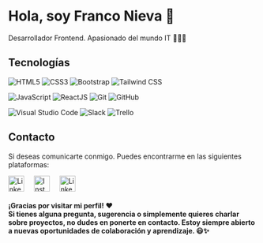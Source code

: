 # Hola, soy Franco Nieva 👋
Desarrollador Frontend. Apasionado del mundo IT 👨‍💻✨

## Tecnologías
![HTML5](https://img.shields.io/badge/HTML5-E34F26?style=for-the-badge&logo=html5&logoColor=white) ![CSS3](https://img.shields.io/badge/CSS3-1572B6?style=for-the-badge&logo=css3&logoColor=white) ![Bootstrap](https://img.shields.io/badge/Bootstrap-563D7C?style=for-the-badge&logo=bootstrap&logoColor=white) ![Tailwind CSS](https://img.shields.io/badge/Tailwind_CSS-38B2AC?style=for-the-badge&logo=tailwind-css&logoColor=white)  

![JavaScript](https://img.shields.io/badge/JavaScript-F7DF1E?style=for-the-badge&logo=javascript&logoColor=black) ![ReactJS](https://img.shields.io/badge/React-61DAFB?style=for-the-badge&logo=react&logoColor=white) ![Git](https://img.shields.io/badge/Git-F05032?style=for-the-badge&logo=git&logoColor=white) ![GitHub](https://img.shields.io/badge/GitHub-181717?style=for-the-badge&logo=github&logoColor=white)

![Visual Studio Code](https://img.shields.io/badge/Visual_Studio_Code-007ACC?style=for-the-badge&logo=visual-studio-code&logoColor=white) ![Slack](https://img.shields.io/badge/Slack-4A154B?style=for-the-badge&logo=slack&logoColor=white) ![Trello](https://img.shields.io/badge/Trello-0079BF?style=for-the-badge&logo=trello&logoColor=white)

## Contacto 
Si deseas comunicarte conmigo. Puedes encontrarme en las siguientes plataformas:

<a href="https://www.linkedin.com/in/francojnieva" target="_blank"><img alt="LinkedIn" width="32px" style="margin-right: 1rem" src="https://www.svgrepo.com/show/349436/linkedin.svg" /></a> <a href="https://www.instagram.com/franconieva.97" target="_blank"><img alt="Instagram" width="32px" style="margin-right: 1rem" src="https://www.svgrepo.com/show/349410/instagram.svg" /></a> <a href="mailto:franco97nieva@gmail.com" target="_blank"><img alt="LinkedIn" width="32px" src="https://www.svgrepo.com/show/448227/google.svg" /></a>
<br>
<br>
****¡Gracias por visitar mi perfil! ❤ <br>
Si tienes alguna pregunta, sugerencia o simplemente quieres charlar sobre proyectos, no dudes en ponerte en contacto. Estoy siempre abierto a nuevas oportunidades de colaboración y aprendizaje. 😃✨****


